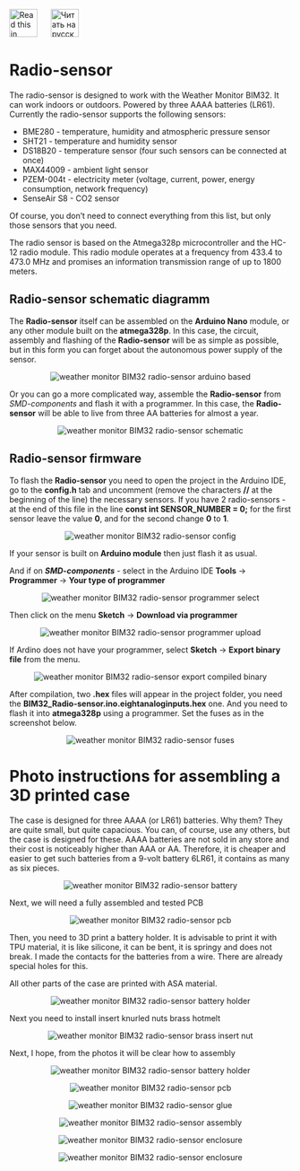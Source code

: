 <a href="README.md"><img src="./img/en.png" alt="Read this in english" width="50px" style="margin-right:20px"></a>
<a href="README_RU.md"><img src="./img/ru.png" alt="Читать на русском" width="50px"></a>

# Radio-sensor

The radio-sensor is designed to work with the Weather Monitor BIM32. It can work indoors or outdoors. Powered by three AAAA batteries (LR61). Currently the radio-sensor supports the following sensors:
  * BME280 - temperature, humidity and atmospheric pressure sensor
  * SHT21 - temperature and humidity sensor
  * DS18B20 - temperature sensor (four such sensors can be connected at once)
  * MAX44009 - ambient light sensor
  * PZEM-004t - electricity meter (voltage, current, power, energy consumption, network frequency)
  * SenseAir S8 - CO2 sensor

Of course, you don’t need to connect everything from this list, but only those sensors that you need.

The radio sensor is based on the Atmega328p microcontroller and the HC-12 radio module. This radio module operates at a frequency from 433.4 to 473.0 MHz and promises an information transmission range of up to 1800 meters.

## Radio-sensor schematic diagramm
The **Radio-sensor** itself can be assembled on the **Arduino Nano** module, or any other module built on the **atmega328p**. In this case, the circuit, assembly and flashing of the **Radio-sensor** will be as simple as possible, but in this form you can forget about the autonomous power supply of the sensor.

<p align="center"><img src="./img/arduino.jpg" alt="weather monitor BIM32 radio-sensor arduino based"></p>

Or you can go a more complicated way, assemble the **Radio-sensor** from *SMD-components* and flash it with a programmer. In this case, the **Radio-sensor** will be able to live from three AA batteries for almost a year.

<p align="center"><img src="./Schematics/Radio_sensor_schematic.png" alt="weather monitor BIM32 radio-sensor schematic"></p>

## Radio-sensor firmware
To flash the **Radio-sensor** you need to open the project in the Arduino IDE, go to the **config.h** tab and uncomment (remove the characters **//** at the beginning of the line) the necessary sensors. If you have 2 radio-sensors - at the end of this file in the line **const int SENSOR_NUMBER = 0;** for the first sensor leave the value **0**, and for the second change **0** to **1**.

<p align="center"><img src="./img/radio_sensor_config_RU.jpg" alt="weather monitor BIM32 radio-sensor config"></p>

If your sensor is built on **Arduino module** then just flash it as usual.

And if on ***SMD-components*** - select in the Arduino IDE **Tools** -> **Programmer** -> **Your type of programmer**

<p align="center"><img src="./img/radio_sensor_programmer_EN.jpg" alt="weather monitor BIM32 radio-sensor programmer select"></p>

Then click on the menu **Sketch** -> **Download via programmer**

<p align="center"><img src="./img/radio_sensor_programmer_upload_EN.jpg" alt="weather monitor BIM32 radio-sensor programmer upload"></p>

If Ardino does not have your programmer, select **Sketch** -> **Export binary file** from the menu.

<p align="center"><img src="./img/radio_sensor_export_EN.jpg" alt="weather monitor BIM32 radio-sensor export compiled binary"></p>

After compilation, two **.hex** files will appear in the project folder, you need the **BIM32_Radio-sensor.ino.eightanaloginputs.hex** one. And you need to flash it into **atmega328p** using a programmer. Set the fuses as in the screenshot below.

<p align="center"><img src="./img/radio_sensor_fuses_RU.jpg" alt="weather monitor BIM32 radio-sensor fuses"></p>


# Photo instructions for assembling a 3D printed case

The case is designed for three AAAA (or LR61) batteries. Why them? They are quite small, but quite capacious. You can, of course, use any others, but the case is designed for these. AAAA batteries are not sold in any store and their cost is noticeably higher than AAA or AA. Therefore, it is cheaper and easier to get such batteries from a 9-volt battery 6LR61, it contains as many as six pieces.

<p align="center"><img src="./img/battery.png" alt="weather monitor BIM32 radio-sensor battery"></p>

Next, we will need a fully assembled and tested PCB

<p align="center"><img src="./img/pcb.png" alt="weather monitor BIM32 radio-sensor pcb"></p>

Then, you need to 3D print a battery holder. It is advisable to print it with TPU material, it is like silicone, it can be bent, it is springy and does not break. I made the contacts for the batteries from a wire. There are already special holes for this.

All other parts of the case are printed with ASA material.

<p align="center"><img src="./img/battery_holder.png" alt="weather monitor BIM32 radio-sensor battery holder"></p>

Next you need to install insert knurled nuts brass hotmelt

<p align="center"><img src="./img/radio_sensor1.png" alt="weather monitor BIM32 radio-sensor brass insert nut"></p>

Next, I hope, from the photos it will be clear how to assembly

<p align="center"><img src="./img/radio_sensor2.png" alt="weather monitor BIM32 radio-sensor battery holder"></p>

<p align="center"><img src="./img/radio_sensor3.png" alt="weather monitor BIM32 radio-sensor pcb"></p>

<p align="center"><img src="./img/radio_sensor4.png" alt="weather monitor BIM32 radio-sensor glue"></p>

<p align="center"><img src="./img/radio_sensor5.png" alt="weather monitor BIM32 radio-sensor assembly"></p>

<p align="center"><img src="./img/radio_sensor6.png" alt="weather monitor BIM32 radio-sensor enclosure"></p>

<p align="center"><img src="./img/radio_sensor7.png" alt="weather monitor BIM32 radio-sensor enclosure"></p>